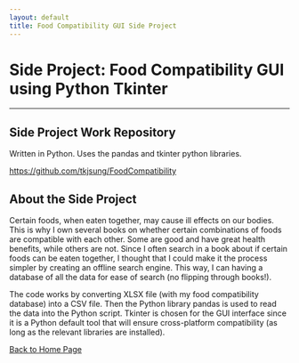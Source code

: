 ```yaml
---
layout: default
title: Food Compatibility GUI Side Project
---
```


# Side Project: Food Compatibility GUI using Python Tkinter

* * *

## Side Project Work Repository

Written in Python. Uses the pandas and tkinter python libraries.

<a href="https://github.com/tkjsung/FoodCompatibility" target="_blank">https://github.com/tkjsung/FoodCompatibility</a>

## About the Side Project

Certain foods, when eaten together, may cause ill effects on our bodies. This is why I own several books on whether certain combinations of foods are compatible with each other. Some are good and have great health benefits, while others are not. Since I often search in a book about if certain foods can be eaten together, I thought that I could make it the process simpler by creating an offline search engine. This way, I can having a database of all the data for ease of search (no flipping through books!).

The code works by converting XLSX file (with my food compatibility database) into a CSV file. Then the Python library pandas is used to read the data into the Python script. Tkinter is chosen for the GUI interface since it is a Python default tool that will ensure cross-platform compatibility (as long as the relevant libraries are installed).

<!-- I compiled the compatibility data into an Excel document, used Python to convert the file into a CSV, then developed a GUI in Python that can read the CSV "database". I was thinking of deploying this on GitHub pages, but found that I chose the wrong programming language to do so. However, I learned a lot about how GUI is put together and how intricate it is to program it. Although this project didn't go as I have planned, I enjoyed exploring the different aspects of Python (as I am a beginner to Python at the time I started this project). -->



[Back to Home Page](/md_files/home)
